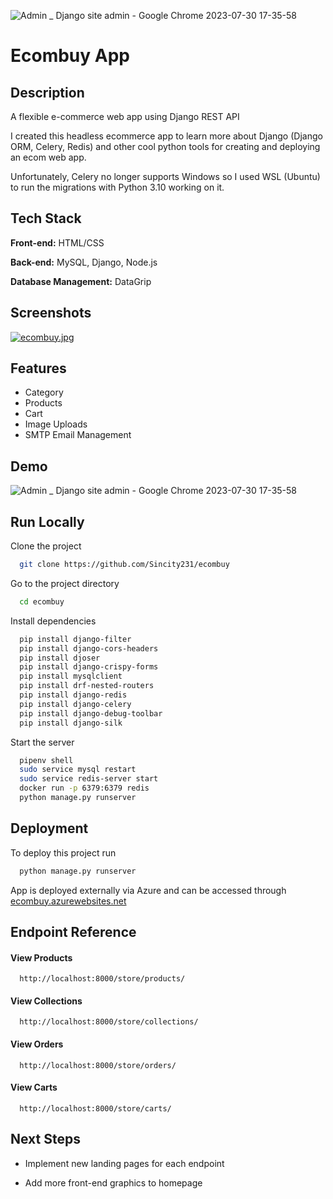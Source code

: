 ![Admin _ Django site admin - Google Chrome 2023-07-30 17-35-58](https://github.com/UddamB/ecombuy-app/assets/89602764/c42d9e58-3b41-42af-ad18-799285cc19a2)
# Ecombuy App 




## Description

A flexible e-commerce web app using Django REST API

I created this headless ecommerce app to learn more about Django (Django ORM, Celery, Redis) and other cool python tools for creating and deploying an ecom web app.

Unfortunately, Celery no longer supports Windows so I used WSL (Ubuntu) to run the migrations with Python 3.10 working on it.
## Tech Stack

**Front-end:** HTML/CSS

**Back-end:** MySQL, Django, Node.js

**Database Management:** DataGrip


## Screenshots

[![ecombuy.jpg](https://i.postimg.cc/8kF3VQ3R/ecombuy.jpg)](https://postimg.cc/K42QnVmj)

## Features

- Category
- Products
- Cart
- Image Uploads
- SMTP Email Management


## Demo
![Admin _ Django site admin - Google Chrome 2023-07-30 17-35-58](https://github.com/UddamB/ecombuy-app/assets/89602764/f816c7c9-d7ba-4197-8521-df95d14a588f)


## Run Locally

Clone the project

```bash
  git clone https://github.com/Sincity231/ecombuy
```

Go to the project directory

```bash
  cd ecombuy
```

Install dependencies

```bash
  pip install django-filter
  pip install django-cors-headers 
  pip install djoser
  pip install django-crispy-forms 
  pip install mysqlclient
  pip install drf-nested-routers
  pip install django-redis
  pip install django-celery
  pip install django-debug-toolbar
  pip install django-silk
```

Start the server

```bash
  pipenv shell
  sudo service mysql restart
  sudo service redis-server start
  docker run -p 6379:6379 redis
  python manage.py runserver
```


## Deployment

To deploy this project run

```bash
  python manage.py runserver
```

App is deployed externally via Azure and can be accessed through [ecombuy.azurewebsites.net ](https://ecombuy.azurewebsites.net/)


## Endpoint Reference

#### View Products

```http
  http://localhost:8000/store/products/
```

#### View Collections

```http
  http://localhost:8000/store/collections/
```

#### View Orders

```http
  http://localhost:8000/store/orders/
```

#### View Carts

```http
  http://localhost:8000/store/carts/
```



## Next Steps

- Implement new landing pages for each endpoint

- Add more front-end graphics to homepage


